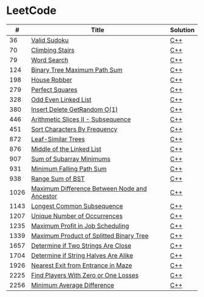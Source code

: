 # LeetCode

| # | Title | Solution |
|---| ----- | -------- |
| 36 | [Valid Sudoku](https://leetcode.com/problems/valid-sudoku/) | [C++](./algorithms/36.valid-sudoku.cpp) |
| 70 | [Climbing Stairs](https://leetcode.com/problems/climbing-stairs/) | [C++](./algorithms/70.climbing-stairs.cpp) |
| 79 | [Word Search](https://leetcode.com/problems/word-search/) | [C++](./algorithms/79.word-search.cpp) |
| 124 | [Binary Tree Maximum Path Sum](https://leetcode.com/problems/binary-tree-maximum-path-sum/) | [C++](./algorithms/124.binary-tree-maximum-path-sum.cpp) |
| 198 | [House Robber](https://leetcode.com/problems/house-robber/) | [C++](./algorithms/198.house-robber.cpp) |
| 279 | [Perfect Squares](https://leetcode.com/problems/perfect-squares/) | [C++](./algorithms/279.perfect-squares.cpp) |
| 328 | [Odd Even Linked List](https://leetcode.com/problems/odd-even-linked-list/) | [C++](./algorithms/328.odd-even-linked-list.cpp) |
| 380 | [Insert Delete GetRandom O(1)](https://leetcode.com/problems/insert-delete-getrandom-o1/) | [C++](./algorithms/380.insert-delete-getrandom-o1.cpp) |
| 446 | [Arithmetic Slices II - Subsequence](https://leetcode.com/problems/arithmetic-slices-ii-subsequence/) | [C++](./algorithms/446.arithmetic-slices-ii-subsequence.cpp) |
| 451 | [Sort Characters By Frequency](https://leetcode.com/problems/sort-characters-by-frequency/) | [C++](./algorithms/451.sort-characters-by-frequency.cpp) |
| 872 | [Leaf-Similar Trees](https://leetcode.com/problems/leaf-similar-trees/) | [C++](./algorithms/872.leaf-similar-trees.cpp) |
| 876 | [Middle of the Linked List](https://leetcode.com/problems/middle-of-the-linked-list/) | [C++](./algorithms/876.middle-of-the-linked-list.cpp) |
| 907 | [Sum of Subarray Minimums](https://leetcode.com/problems/sum-of-subarray-minimums/) | [C++](./algorithms/907.sum-of-subarray-minimums.cpp) |
| 931 | [Minimum Falling Path Sum](https://leetcode.com/problems/minimum-falling-path-sum/) | [C++](./algorithms/931.minimum-falling-path-sum.cpp) |
| 938 | [Range Sum of BST](https://leetcode.com/problems/range-sum-of-bst/) | [C++](./algorithms/938.range-sum-of-bst.cpp) |
| 1026 | [Maximum Difference Between Node and Ancestor](https://leetcode.com/problems/maximum-difference-between-node-and-ancestor/) | [C++](./algorithms/1026.maximum-difference-between-node-and-ancestor.cpp) |
| 1143 | [Longest Common Subsequence](https://leetcode.com/problems/longest-common-subsequence/) | [C++](./algorithms/1143.longest-common-subsequence.cpp) |
| 1207 | [Unique Number of Occurrences](https://leetcode.com/problems/unique-number-of-occurrences/) | [C++](./algorithms/1207.unique-number-of-occurrences.cpp) |
| 1235 | [Maximum Profit in Job Scheduling](https://leetcode.com/problems/maximum-profit-in-job-scheduling/) | [C++](./algorithms/1235.maximum-profit-in-job-scheduling.cpp) |
| 1339 | [Maximum Product of Splitted Binary Tree](https://leetcode.com/problems/maximum-product-of-splitted-binary-tree/) | [C++](./algorithms/1339.maximum-product-of-splitted-binary-tree.cpp) |
| 1657 | [Determine if Two Strings Are Close](https://leetcode.com/problems/determine-if-two-strings-are-close/) | [C++](./algorithms/1657.determine-if-two-strings-are-close.cpp) |
| 1704 | [Determine if String Halves Are Alike](https://leetcode.com/problems/determine-if-string-halves-are-alike/) | [C++](./algorithms/1704.determine-if-string-halves-are-alike.cpp) |
| 1926 | [Nearest Exit from Entrance in Maze](https://leetcode.com/problems/nearest-exit-from-entrance-in-maze/) | [C++](./algorithms/1926.nearest-exit-from-entrance-in-maze.cpp) |
| 2225 | [Find Players With Zero or One Losses](https://leetcode.com/problems/find-players-with-zero-or-one-losses/) | [C++](./algorithms/2225.find-players-with-zero-or-one-losses.cpp) |
| 2256 | [Minimum Average Difference](https://leetcode.com/problems/minimum-average-difference/) | [C++](./algorithms/2256.minimum-average-difference.cpp) |
